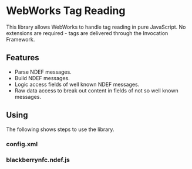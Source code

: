 # WebWorks Tag Reading

This library allows WebWorks to handle tag reading in pure JavaScript. No extensions are required - tags are delivered through the Invocation Framework.

## Features

* Parse NDEF messages.
* Build NDEF messages.
* Logic access fields of well known NDEF messages.
* Raw data access to break out content in fields of not so well known messages.

## Using

The following shows steps to use the library.

### config.xml

### blackberrynfc.ndef.js


